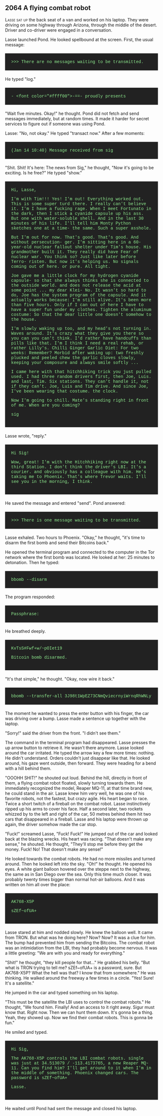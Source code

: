 
## **2064** A flying combat robot

<span style="font-variant:small-caps;">Lasse sat up</span> the back seat of a van and worked on his laptop.
They were driving on some highway through Arizona, through the middle of the desert.
Driver and co-driver were engaged in a conversation.

Lasse launched Pond.
He looked spellbound at the screen.
First, the usual message:

<div style="background-color: #222; color: lightgreen; padding: 20px; margin: 20px 0; font-family: 'Courier New'">
>>> There are no messages waiting to be transmitted.
</div>
He typed "log."

<div style="background-color: #222; color: lightgreen; padding: 20px; margin: 20px 0; font-family: 'Courier New'">
- &lt;font color="#ffff00"&gt;-==- proudly presents
</div>
"Wait five minutes. Okay!" he thought.
Pond did not fetch and send messages immediately, but at random times.
It made it harder for secret services to figure out if someone was using Pond.

Lasse: "No, not okay."
He typed "transact now."
After a few moments:

<div style="background-color: #222; color: lightgreen; padding: 20px; margin: 20px 0; font-family: 'Courier New'">
(Jan 14 10:40) Message received from sig
</div>
"Shit. Shit!
It's here: The news from Sig," he thought, "Now it's going to be exciting.
Is he free?"
He typed "show."

<div style="background-color: #222; color: lightgreen; padding: 20px; margin: 20px 0; font-family: 'Courier New'">
Hi, Lasse,

I'm with Tim!!! Yes! I'm out! Everything worked out. This is
some super turd there. I really can't believe it. I'm
I have a fucking rage. When I meet Fortunato in the dark,
then I stick a cyanide capsule up his ass. But one with
water-soluble shell. And in the last 30 minutes of his life.
I'll tell him Monty Python sketches one at a time-
the same. Such a super asshole.


But I'm out for now. That's good. That's good. And without persecution-
ger. I'm sitting here in a 60-year-old nuclear fallout shelter under
Tim's house. His grandmother built it. They really did have
Fear of nuclear war. You think so? Just like later before Terro-
risten. But now it's helping us. No signals coming out of here.
or pure. All tight.


Joe gave me a little clock for my hydrogen cyanide capsule-
so that she always thinks she is connected to the outside world.
and does not release the acid at some point ... my dear Klei-
No. It wasn't so hard to do, Joe has the system program
of the capsule. And it actually works because: I'm
still alive. It's been more than five hours. Only if I can
out of here I have to have a super fun under my clothes.
Tighten the aluminum costume: So that the dear little one doesn't somehow
to the house.


I'm slowly waking up too, and my head's not turning in.
Waves around. It's crazy what they give you there so you can
you can't think. I'd rather have handcuffs than pills like that. I'm
I think I need a real rehab, or rather Lilly's.
Chilli Ginger Garlic Diet: For two weeks: Remember? Morbid
after waking up: two freshly plucked and peeled
chew the garlic cloves slowly, keeping your composure and
always smile softly ...


I came here with that hitchhiking trick you just pulled
used. I had three random drivers first, then Joe, Luis.
and last, Tim. Six stations. They can't handle it, not if they can't.
Joe, Luis and Tim drive. And since Joe, I've been wearing that costume.
the clock.


Now I'm going to chill. Mate's standing right in front of me. When
are you coming?


sig
</div>
Lasse wrote, "reply."

<div style="background-color: #222; color: lightgreen; padding: 20px; margin: 20px 0; font-family: 'Courier New'">
Hi Sig!

Wow, great! I'm with the Hitchhiking right now at the third
Station. I don't think the driver's LBI. It's a courier.
and obviously has a colleague with him. He's taking me
to Phoenix. That's where Trevor waits. I'll see you in the morning,
I think.
</div>
He saved the message and entered "send".
Pond answered:

<div style="background-color: #222; color: lightgreen; padding: 20px; margin: 20px 0; font-family: 'Courier New'">
>>> There is one message waiting to be transmitted.
</div>
Lasse exhaled.
Two hours to Phoenix.
"Okay," he thought, "it's time to disarm the first bomb and send their Bitcoins back."

He opened the terminal program and connected to the computer in the Tor network where the first bomb was located.
He looked at her: 25 minutes to detonation.
Then he typed:

<div style="background-color: #222; color: lightgreen; padding: 20px; margin: 20px 0; font-family: 'Courier New'">
bbomb --disarm
</div>
The program responded:

<div style="background-color: #222; color: lightgreen; padding: 20px; margin: 20px 0; font-family: 'Courier New'">
Passphrase:
</div>
He breathed deeply.

<div style="background-color: #222; color: lightgreen; padding: 20px; margin: 20px 0; font-family: 'Courier New'">
KvTsS#Fwf+w/~pOIet19

Bitcoin bomb disarmed.
</div>
"It's that simple," he thought. "Okay, now wire it back."

<div style="background-color: #222; color: lightgreen; padding: 20px; margin: 20px 0; font-family: 'Courier New'">
bbomb --transfer-all 3J98t1WpEZ73CNmQviecrnyiWrnqRhWNLy
</div>
The moment he wanted to press the enter button with his finger, the car was driving over a bump.
Lasse made a sentence up together with the laptop.

"Sorry!" said the driver from the front.
"I didn't see them."

The command in the terminal program had disappeared.
Lasse presses the up arrow button to retrieve it.
He wasn't there anymore.
Lasse looked around the car irritated.
He typed the arrow key a few more times: nothing.
He didn't understand.
Orders couldn't just disappear like that.
He looked around, his gaze went outside, then forward.
They were heading for a bend with a hill behind them.

"OOOHH SHIT!" he shouted out loud.
Behind the hill, directly in front of them, a flying combat robot floated, slowly turning towards them.
He immediately recognized the model, Reaper MQ-11, at that time brand new, he could stand in the air.
Lasse knew him very well, he was one of his favorite robots, not the fastest, but crazy agile.
His heart began to race.
Twice a short twitch of a fireball on the combat robot.
Lasse instinctively ripped up his arms to cover his face.
Half a second later, two rockets whizzed by to the left and right of the car, 50 metres behind them hit two cars that disappeared in a fireball.
Lasse and his laptop were thrown up again, the driver somehow made the car stop.

"Fuck!" screamed Lasse, "Fuck! Fuck!" He jumped out of the car and looked back at the blazing wrecks.
His heart was racing.
"That doesn't make any sense," he shouted.
He thought, "They'll stop me before they get the money. Fuck! No!
That doesn't make any sense!"

He looked towards the combat robots.
He had no more missiles and turned around.
Then he looked left into the sky.
"Oh!" he thought.
He opened his eyes.
A white giant balloon hovered over the steppe next to the highway, the same as in San Diego over the sea.
Only this time much closer.
It was probably twenty times bigger than normal hot-air balloons.
And it was written on him all over the place:

<div style="background-color: #222; color: lightgreen; padding: 20px; margin: 20px 0; font-family: 'Courier New'">
AK768-X5P

sZEf\~ofUA+
</div>
Lasse stared at him and nodded slowly.
He knew the balloon well.
It came from TRON.
But what was he doing here? Now? Now?
It was a clue for him.
The bump had prevented him from sending the Bitcoins.
The combat robot was an intimidation from the LBI, they had probably become nervous.
It was a little greeting: "We are with you and ready for everything."

"Shit!" he thought, "they kill people for that..."
He grabbed his belly.
"But what is TRON trying to tell me?
sZEf\~ofUA+ is a password, sure.
But AK768-X5P? What the hell was that? I know that from somewhere."
He was thinking.
He walked around the freeway a few times in a circle.
"Yes! Sure! It's a satellite."

He jumped in the car and typed something on his laptop.

"This must be the satellite the LBI uses to control the combat robots."
He thought, "We found him. Finally!
And an access to it right away.
Sigur must know that.
Right now.
Then we can hunt them down.
It's gonna be a thing.
Yeah, they showed up.
Now we find their combat robots.
This is gonna be fun."

He smiled and typed.

<div style="background-color: #222; color: lightgreen; padding: 20px; margin: 20px 0; font-family: 'Courier New'">
Hi Sig,

The AK768-X5P controls the LBI combat robots. single
was just at 34.513079 / -113.4173765, a new Reaper
MQ-11. Can you find him? I'll get around to it when I'm in the middle of something.
Phoenix changed cars. The password is sZEf\~ofUA+

Lasse.
</div>
He waited until Pond had sent the message and closed his laptop.

